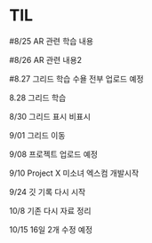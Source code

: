 # TIL

#8/25
AR 관련 학습 내용

#8/26
AR 관련 내용2

#8.27
그리드 학습
수욜 전부 업로드 예정

8.28
그리드 학습

8/30
그리드 표시 비표시 

9/01
그리드 이동

9/08
프로젝트 업로드 예정

9/10
Project X 미소녀 엑스컴 개발시작

9/24
깃 기록 다시 시작

10/8 기존 다시 자료 정리

10/15
16일 2개 수정 예정
